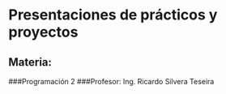 # Presentaciones de prácticos y proyectos 

## Materia: 
###Programación 2 
###Profesor: Ing. Ricardo Silvera Teseira
